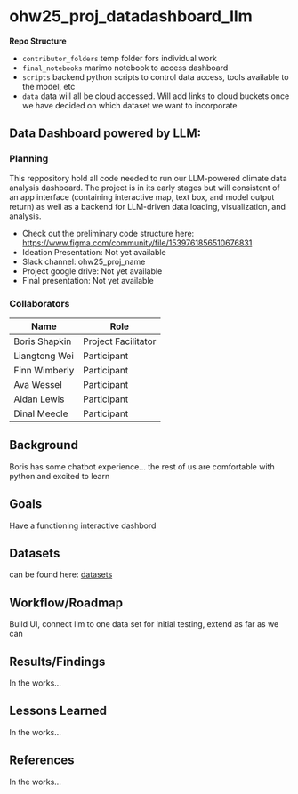 # ohw25_proj_datadashboard_llm

**Repo Structure**

* `contributor_folders` temp folder fors individual work
* `final_notebooks` marimo notebook to access dashboard
* `scripts` backend python scripts to control data access, tools available to the model, etc
* `data` data will all be cloud accessed. Will add links to cloud buckets once we have decided on which dataset we want to incorporate

## Data Dashboard powered by LLM:

### Planning
This reppository hold all code needed to run our LLM-powered climate data analysis dashboard. The project is in its early stages but will consistent of an app interface (containing interactive map, text box, and model output return) as well as a backend for LLM-driven data loading, visualization, and analysis. 

* Check out the preliminary code structure here: https://www.figma.com/community/file/1539761856510676831
* Ideation Presentation: Not yet available
* Slack channel: ohw25_proj_name
* Project google drive: Not yet available
* Final presentation: Not yet available


### Collaborators

| Name                | Role                |
|---------------------|---------------------|
| Boris Shapkin       | Project Facilitator |
| Liangtong Wei       | Participant         |
| Finn Wimberly       | Participant         |
| Ava Wessel          | Participant         |
| Aidan Lewis         | Participant         |
| Dinal Meecle        | Participant         |


## Background
Boris has some chatbot experience... the rest of us are comfortable with python and excited to learn 

## Goals
Have a functioning interactive dashbord

## Datasets
can be found here:  [datasets](https://github.com/oceanhackweek/ohw25_proj_datadashboard_llm/blob/main/data/dataset_track.ipynb)

## Workflow/Roadmap
Build UI, connect llm to one data set for initial testing, extend as far as we can 

## Results/Findings
In the works...

## Lessons Learned
In the works...

## References
In the works...
